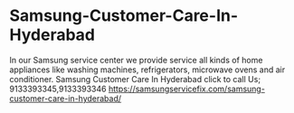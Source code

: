 # Samsung-Customer-Care-In-Hyderabad
In our Samsung service center we provide service all kinds of home appliances like washing machines, refrigerators, microwave ovens and air conditioner. Samsung Customer Care In Hyderabad click to call Us; 9133393345,9133393346 https://samsungservicefix.com/samsung-customer-care-in-hyderabad/
